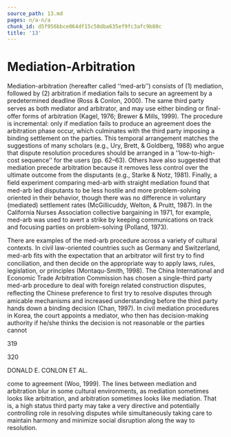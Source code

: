 ```yaml
---
source_path: 13.md
pages: n/a-n/a
chunk_id: d5f956bbce064df15c50dba635ef9fc3afc9b80c
title: '13'
---
```

# Mediation-Arbitration

Mediation-arbitration (hereafter called ‘‘med-arb’’) consists of (1) mediation, followed by (2) arbitration if mediation fails to secure an agreement by a predetermined deadline (Ross & Conlon, 2000). The same third party serves as both mediator and arbitrator, and may use either binding or ﬁnal-offer forms of arbitration (Kagel, 1976; Brewer & Mills, 1999). The procedure is incremental: only if mediation fails to produce an agreement does the arbitration phase occur, which culminates with the third party imposing a binding settlement on the parties. This temporal arrangement matches the suggestions of many scholars (e.g., Ury, Brett, & Goldberg, 1988) who argue that dispute resolution procedures should be arranged in a ‘‘low-to-high-cost sequence’’ for the users (pp. 62–63). Others have also suggested that mediation precede arbitration because it removes less control over the ultimate outcome from the disputants (e.g., Starke & Notz, 1981). Finally, a ﬁeld experiment comparing med-arb with straight mediation found that med-arb led disputants to be less hostile and more problem-solving oriented in their behavior, though there was no difference in voluntary (mediated) settlement rates (McGillicuddy, Welton, & Pruitt, 1987). In the California Nurses Association collective bargaining in 1971, for example, med-arb was used to avert a strike by keeping communications on track and focusing parties on problem-solving (Polland, 1973).

There are examples of the med-arb procedure across a variety of cultural contexts. In civil law-oriented countries such as Germany and Switzerland, med-arb ﬁts with the expectation that an arbitrator will ﬁrst try to ﬁnd conciliation, and then decide on the appropriate way to apply laws, rules, legislation, or principles (Montaqu-Smith, 1998). The China International and Economic Trade Arbitration Commission has chosen a single-third party med-arb procedure to deal with foreign related construction disputes, reﬂecting the Chinese preference to ﬁrst try to resolve disputes through amicable mechanisms and increased understanding before the third party hands down a binding decision (Chan, 1997). In civil mediation procedures in Korea, the court appoints a mediator, who then has decision-making authority if he/she thinks the decision is not reasonable or the parties cannot

319

320

DONALD E. CONLON ET AL.

come to agreement (Woo, 1999). The lines between mediation and arbitration blur in some cultural environments, as mediation sometimes looks like arbitration, and arbitration sometimes looks like mediation. That is, a high status third party may take a very directive and potentially controlling role in resolving disputes while simultaneously taking care to maintain harmony and minimize social disruption along the way to resolution.
